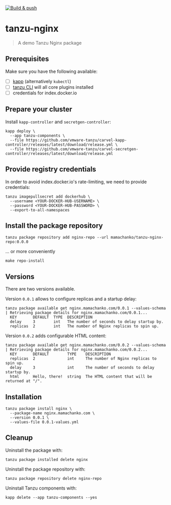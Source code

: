[![Build & push](https://github.com/mamachanko/tanzu-nginx/actions/workflows/build.yml/badge.svg)](https://github.com/mamachanko/tanzu-nginx/actions/workflows/build.yml)

# tanzu-nginx

> A demo Tanzu Nginx package

## Prerequisites

Make sure you have the following available:

* [ ] [kapp](https://carvel.dev/kapp/) (alternatively `kubectl`)
* [ ] [tanzu CLI](https://github.com/vmware-tanzu/tanzu-framework) will all core plugins installed
* [ ] credentials for index.docker.io

## Prepare your cluster

Install `kapp-controller` and `secretgen-controller`:

```shell
kapp deploy \
  --app tanzu-components \
  --file https://github.com/vmware-tanzu/carvel-kapp-controller/releases/latest/download/release.yml \
  --file https://github.com/vmware-tanzu/carvel-secretgen-controller/releases/latest/download/release.yml 
```

## Provide registry credentials

In order to avoid index.docker.io's rate-limiting, we need to provide credentials:

```shell
tanzu imagepullsecret add dockerhub \
  --username <YOUR-DOCKER-HUB-USERNAME> \
  --password <YOUR-DOCKER-HUB-PASSWORD> \
  --export-to-all-namespaces
```

## Install the package repository

```shell
tanzu package repository add nginx-repo --url mamachanko/tanzu-nginx-repo:0.0.0
```
... or more conveniently
```shell
make repo-install
```

## Versions

There are two versions available.

Version `0.0.1` allows to configure replicas and a startup delay:

```shell
tanzu package available get nginx.mamachanko.com/0.0.1 --values-schema
| Retrieving package details for nginx.mamachanko.com/0.0.1...
  KEY       DEFAULT  TYPE  DESCRIPTION
  delay     3        int   The number of seconds to delay startup by.
  replicas  2        int   The number of Nginx replicas to spin up.
```

Version `0.0.2` adds configurable HTML content:

```shell
tanzu package available get nginx.mamachanko.com/0.0.2 --values-schema
| Retrieving package details for nginx.mamachanko.com/0.0.2...
  KEY       DEFAULT        TYPE    DESCRIPTION
  replicas  2              int     The number of Nginx replicas to spin up.
  delay     3              int     The number of seconds to delay startup by.
  html      Hello, there!  string  The HTML content that will be returned at "/".
```

## Installation

```shell
tanzu package install nginx \
  --package-name nginx.mamachanko.com \
  --version 0.0.1 \
  --values-file 0.0.1-values.yml
```

## Cleanup

Uninstall the package with:
```shell
tanzu package installed delete nginx
```

Uninstall the package repository with:
```shell
tanzu package repository delete nginx-repo
```

Uninstall Tanzu components with:

```shell
kapp delete --app tanzu-components --yes
```
